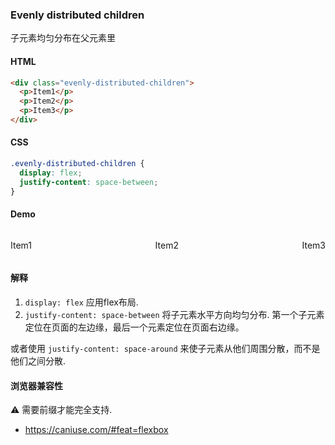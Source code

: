 ### Evenly distributed children

子元素均匀分布在父元素里

#### HTML

```html
<div class="evenly-distributed-children">
  <p>Item1</p>
  <p>Item2</p>
  <p>Item3</p>
</div>
```

#### CSS

```css
.evenly-distributed-children {
  display: flex;
  justify-content: space-between;
}
```

#### Demo

<div class="snippet-demo">
  <div class="snippet-demo__evenly-distributed-children">
    <p>Item1</p>
    <p>Item2</p>
    <p>Item3</p>
  </div>
</div>

<style>
.snippet-demo__evenly-distributed-children {
  display: flex;
  width: 100%;  
  justify-content: space-between;
}
</style>

#### 解释

1. `display: flex` 应用flex布局.
2. `justify-content: space-between` 将子元素水平方向均匀分布. 第一个子元素定位在页面的左边缘，最后一个元素定位在页面右边缘。

或者使用 `justify-content: space-around` 来使子元素从他们周围分散，而不是他们之间分散.

#### 浏览器兼容性
<span class="snippet__support-note">⚠️ 需要前缀才能完全支持.</span>

* https://caniuse.com/#feat=flexbox

<!-- tags: layout -->

